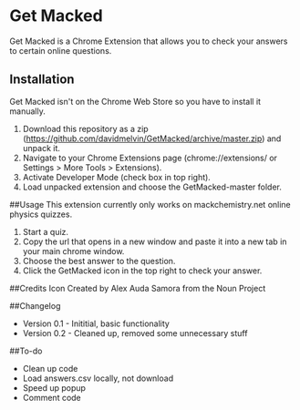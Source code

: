 # Get Macked
Get Macked is a Chrome Extension that allows you to check your answers to certain online questions.

## Installation
Get Macked isn't on the Chrome Web Store so you have to install it manually.

1. Download this repository as a zip (https://github.com/davidmelvin/GetMacked/archive/master.zip) and unpack it.
2. Navigate to your Chrome Extensions page (chrome://extensions/ or Settings > More Tools > Extensions).
3. Activate Developer Mode (check box in top right).
4. Load unpacked extension and choose the GetMacked-master folder.

##Usage
This extension currently only works on mackchemistry.net online physics quizzes.

1. Start a quiz.
2. Copy the url that opens in a new window and paste it into a new tab in your main chrome window.
3. Choose the best answer to the question.
4. Click the GetMacked icon in the top right to check your answer.

##Credits
Icon Created by Alex Auda Samora from the Noun Project

##Changelog
- Version 0.1 - Inititial, basic functionality
- Version 0.2 - Cleaned up, removed some unnecessary stuff

##To-do
- Clean up code
- Load answers.csv locally, not download
- Speed up popup
- Comment code